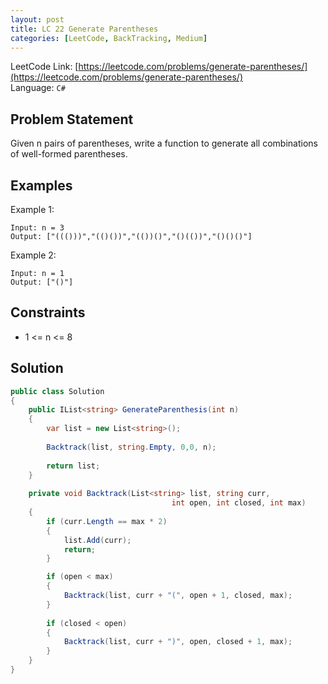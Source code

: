 ```yaml
---
layout: post
title: LC 22 Generate Parentheses
categories: [LeetCode, BackTracking, Medium]
---
```


LeetCode Link: [https://leetcode.com/problems/generate-parentheses/](https://leetcode.com/problems/generate-parentheses/)  
Language: `C#`

## Problem Statement

Given n pairs of parentheses, write a function to generate all combinations of well-formed parentheses.
## Examples

Example 1:

```
Input: n = 3
Output: ["((()))","(()())","(())()","()(())","()()()"]
```

Example 2:

```
Input: n = 1
Output: ["()"]
```

## Constraints  

* 1 <= n <= 8

## Solution

``` csharp
public class Solution 
{
    public IList<string> GenerateParenthesis(int n) 
    {
        var list = new List<string>();
        
        Backtrack(list, string.Empty, 0,0, n);
        
        return list;
    }
    
    private void Backtrack(List<string> list, string curr, 
                                    int open, int closed, int max)
    {
        if (curr.Length == max * 2)
        {
            list.Add(curr);
            return;
        }

        if (open < max)
        {
            Backtrack(list, curr + "(", open + 1, closed, max);
        }
        
        if (closed < open)
        {
            Backtrack(list, curr + ")", open, closed + 1, max);
        }
    }
}
```
